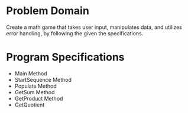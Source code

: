 # Problem Domain
Create a math game that takes user input, manipulates data, and utilizes error handling, by following the given the specifications.

# Program Specifications
- Main Method
- StartSequence Method
- Populate Method
- GetSum Method
- GetProduct Method
- GetQuotient